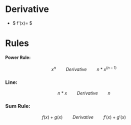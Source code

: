 # Derivative

- $ f'(x)= $

# Rules


#### Power Rule:
$$ x^n \qquad Derivative \qquad n*x^{(n-1)} $$ 

### Line:
$$ n*x \qquad Derivative \qquad n  $$

### Sum Rule:
$$ f(x) + g(x) \qquad  Derivative  \qquad f'(x) + g'(x) $$
